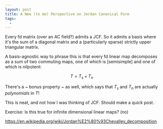 ```yaml
---
layout: post
title: A New (to me) Perspective on Jordan Canonical Form
tags:
  - 
---
```


Every fd matrix (over an AC field?) admits a JCF. So it admits a basis where 
it's the sum of a diagonal matrix and a (particularly sparse) strictly upper 
triangular matrix.

A basis-agnostic way to phrase this is that every fd linear map decomposes
as a sum of two commuting maps, one of which is [semisimple] and one 
of which is nilpotent: 

$$T = T_s + T_n$$

There's a ~ bonus property ~ as well, which says that $T_s$ and $T_n$ are 
actually _polynomials_ in $T$!

This is neat, and not how I was thinking of JCF. Should make a quick post.

Exercise: Is this true for infinite dimensional linear maps? (no)


https://en.wikipedia.org/wiki/Jordan%E2%80%93Chevalley_decomposition
